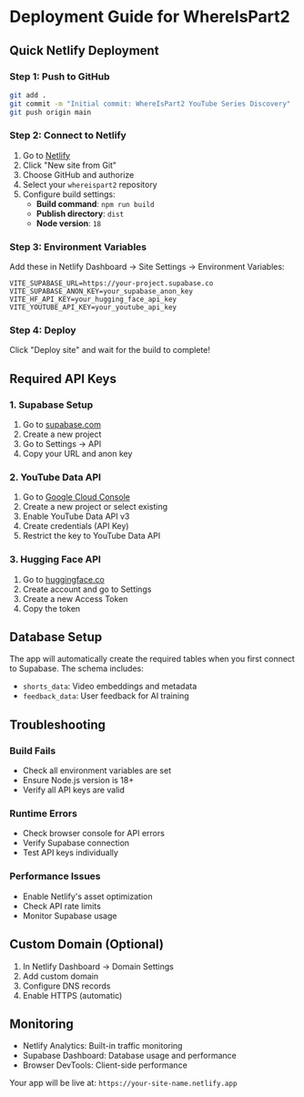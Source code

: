 # Deployment Guide for WhereIsPart2

## Quick Netlify Deployment

### Step 1: Push to GitHub
```bash
git add .
git commit -m "Initial commit: WhereIsPart2 YouTube Series Discovery"
git push origin main
```

### Step 2: Connect to Netlify
1. Go to [Netlify](https://netlify.com)
2. Click "New site from Git"
3. Choose GitHub and authorize
4. Select your `whereispart2` repository
5. Configure build settings:
   - **Build command**: `npm run build`
   - **Publish directory**: `dist`
   - **Node version**: `18`

### Step 3: Environment Variables
Add these in Netlify Dashboard → Site Settings → Environment Variables:

```
VITE_SUPABASE_URL=https://your-project.supabase.co
VITE_SUPABASE_ANON_KEY=your_supabase_anon_key
VITE_HF_API_KEY=your_hugging_face_api_key
VITE_YOUTUBE_API_KEY=your_youtube_api_key
```

### Step 4: Deploy
Click "Deploy site" and wait for the build to complete!

## Required API Keys

### 1. Supabase Setup
1. Go to [supabase.com](https://supabase.com)
2. Create a new project
3. Go to Settings → API
4. Copy your URL and anon key

### 2. YouTube Data API
1. Go to [Google Cloud Console](https://console.cloud.google.com)
2. Create a new project or select existing
3. Enable YouTube Data API v3
4. Create credentials (API Key)
5. Restrict the key to YouTube Data API

### 3. Hugging Face API
1. Go to [huggingface.co](https://huggingface.co)
2. Create account and go to Settings
3. Create a new Access Token
4. Copy the token

## Database Setup

The app will automatically create the required tables when you first connect to Supabase. The schema includes:

- `shorts_data`: Video embeddings and metadata
- `feedback_data`: User feedback for AI training

## Troubleshooting

### Build Fails
- Check all environment variables are set
- Ensure Node.js version is 18+
- Verify all API keys are valid

### Runtime Errors
- Check browser console for API errors
- Verify Supabase connection
- Test API keys individually

### Performance Issues
- Enable Netlify's asset optimization
- Check API rate limits
- Monitor Supabase usage

## Custom Domain (Optional)

1. In Netlify Dashboard → Domain Settings
2. Add custom domain
3. Configure DNS records
4. Enable HTTPS (automatic)

## Monitoring

- Netlify Analytics: Built-in traffic monitoring
- Supabase Dashboard: Database usage and performance
- Browser DevTools: Client-side performance

Your app will be live at: `https://your-site-name.netlify.app`